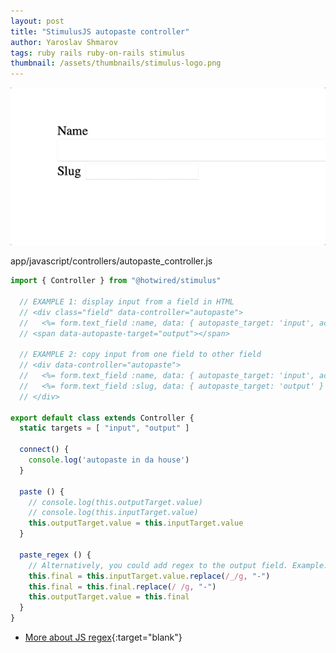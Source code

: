 ```yaml
---
layout: post
title: "StimulusJS autopaste controller"
author: Yaroslav Shmarov
tags: ruby rails ruby-on-rails stimulus
thumbnail: /assets/thumbnails/stimulus-logo.png
---
```


![stimulus copy from one field to another](/assets/images/copycat-controller.gif)

app/javascript/controllers/autopaste_controller.js
```js
import { Controller } from "@hotwired/stimulus"

  // EXAMPLE 1: display input from a field in HTML
  // <div class="field" data-controller="autopaste">
  //   <%= form.text_field :name, data: { autopaste_target: 'input', action: "keyup->autopaste#paste" } %>
  // <span data-autopaste-target="output"></span>

  // EXAMPLE 2: copy input from one field to other field
  // <div data-controller="autopaste">
  //   <%= form.text_field :name, data: { autopaste_target: 'input', action: "keyup->autopaste#paste" } %>
  //   <%= form.text_field :slug, data: { autopaste_target: 'output' } %>
  // </div>

export default class extends Controller {
  static targets = [ "input", "output" ]

  connect() {
    console.log('autopaste in da house')
  }

  paste () {
    // console.log(this.outputTarget.value)
    // console.log(this.inputTarget.value)
    this.outputTarget.value = this.inputTarget.value
  }

  paste_regex () {
    // Alternatively, you could add regex to the output field. Example:
    this.final = this.inputTarget.value.replace(/_/g, "-")
    this.final = this.final.replace(/ /g, "-")
    this.outputTarget.value = this.final
  }
}
```

* [More about JS regex](https://stackoverflow.com/questions/9311258/how-do-i-replace-special-characters-with-regex-in-javascript){:target="blank"}
